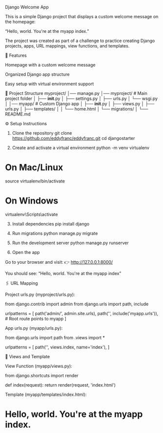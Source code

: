 Django Welcome App

This is a simple Django project that displays a custom welcome message on the homepage:

“Hello, world. You're at the myapp index.”

The project was created as part of a challenge to practice creating Django projects, apps, URL mappings, view functions, and templates.

🚀 Features

Homepage with a custom welcome message

Organized Django app structure

Easy setup with virtual environment support

📂 Project Structure
myproject/
│── manage.py
│── myproject/        # Main project folder
│   ├── __init__.py
│   ├── settings.py
│   ├── urls.py
│   └── wsgi.py
│
│── myapp/            # Custom Django app
│   ├── __init__.py
│   ├── views.py
│   ├── urls.py
│   ├── templates/
│   │   └── home.html
│   └── migrations/
│
└── README.md

⚙️ Setup Instructions
1. Clone the repository
git clone https://github.com/eddyfranc/eddyfranc.git
cd djangostarter

2. Create and activate a virtual environment
python -m venv virtualenv
# On Mac/Linux
source virtualenv/bin/activate
# On Windows
virtualenv\Scripts\activate

3. Install dependencies
pip install django

4. Run migrations
python manage.py migrate

5. Run the development server
python manage.py runserver

6. Open the app

Go to your browser and visit:
👉 http://127.0.0.1:8000/

You should see:
“Hello, world. You're at the myapp index”

🖇️ URL Mapping

Project urls.py (myproject/urls.py):

from django.contrib import admin
from django.urls import path, include

urlpatterns = [
    path('admin/', admin.site.urls),
    path('', include('myapp.urls')),  # Root route points to myapp
]


App urls.py (myapp/urls.py):

from django.urls import path
from .views import *

urlpatterns = [
    path('', views.index, name='index'),
]

👀 Views and Template

View Function (myapp/views.py):

from django.shortcuts import render

def index(request):
    return render(request, 'index.html')


Template (myapp/templates/index.html):

<!DOCTYPE html>
<html>
<head>
    <title>My Django App</title>
</head>
<body>
    <h1>Hello, world. You're at the myapp index.</h1>
</body>
</html>
